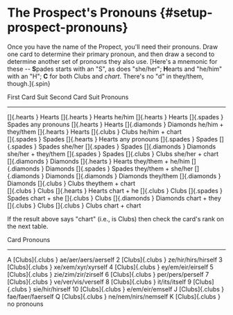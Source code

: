 # The Prospect's Pronouns {#setup-prospect-pronouns}

Once you have the name of the Propect, you'll need their pronouns.
Draw one card to determine their primary pronoun, and then draw a second
to determine another set of pronouns they also use. 
[Here's a mnemonic for these -- **S**pades starts with an "S", as does
"she/her"; **H**earts and "he/him" with an "H"; **C** for both Clubs and
*chart*. There's no "d" in they/them, though.]{.spin}

First Card Suit         Second Card Suit        Pronouns
---                     ---                     ---------
[]{.hearts   }   Hearts []{.hearts   }   Hearts he/him
[]{.hearts   }   Hearts []{.spades   }   Spades any pronouns
[]{.hearts   }   Hearts []{.diamonds } Diamonds he/him + they/them
[]{.hearts   }   Hearts []{.clubs    }    Clubs he/him + chart <br/>
[]{.spades   }   Spades []{.hearts   }   Hearts any pronouns
[]{.spades   }   Spades []{.spades   }   Spades she/her
[]{.spades   }   Spades []{.diamonds } Diamonds she/her + they/them
[]{.spades   }   Spades []{.clubs    }    Clubs she/her + chart <br/>
[]{.diamonds } Diamonds []{.hearts   }   Hearts they/them + he/him
[]{.diamonds } Diamonds []{.spades   }   Spades they/them + she/her
[]{.diamonds } Diamonds []{.diamonds } Diamonds they/them
[]{.diamonds } Diamonds []{.clubs    }    Clubs theythem + chart <br/>
[]{.clubs    }    Clubs []{.hearts   }   Hearts chart + he
[]{.clubs    }    Clubs []{.spades   }   Spades chart + she
[]{.clubs    }    Clubs []{.diamonds } Diamonds chart + they
[]{.clubs    }    Clubs []{.clubs    }    Clubs chart + chart

If the result above says "chart" (i.e., is Clubs) then check the card's
rank on the next table.

 Card                Pronouns
------               ---------
 A [Clubs]{.clubs  } ae/aer/aers/aerself
 2 [Clubs]{.clubs  } ze/hir/hirs/hirself
 3 [Clubs]{.clubs  } xe/xem/xyr/xyrself
 4 [Clubs]{.clubs  } ey/em/eir/eirself
 5 [Clubs]{.clubs  } zie/zim/zir/zirself
 6 [Clubs]{.clubs  } per/pers/perself
 7 [Clubs]{.clubs  } ve/ver/vis/verself
 8 [Clubs]{.clubs  } it/its/itself
 9 [Clubs]{.clubs  } sie/hir/hirself
10 [Clubs]{.clubs  } e/em/eir/emself
 J [Clubs]{.clubs  } fae/faer/faerself
 Q [Clubs]{.clubs  } ne/nem/nirs/nemself
 K [Clubs]{.clubs  } no pronouns

